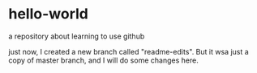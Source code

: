 # hello-world
a repository about learning to use github

just now, I created a new branch called "readme-edits". But it wsa just a copy of master branch, and I will do some changes here.
